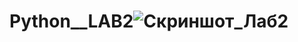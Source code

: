 # Python__LAB2![Скриншот_Лаб2](https://user-images.githubusercontent.com/75249457/191416931-76fa8444-ee11-49c0-9794-50db1d36e188.png)
